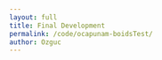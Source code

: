 ```yaml
---
layout: full
title: Final Development
permalink: /code/ocapunam-boidsTest/
author: Ozguc
---
```

<script deferred type="module">

import * as THREE from '../ocapunam/module.js'
import BoidsRenderer from '../ocapunam/BoidsRenderer.js'

let dt = 0


function update(time) {
    dt += time
    console.log(boids.texture)
}

let boids = new BoidsRenderer({
    boidCount: 50,
    width: 500,
    height: 500,
    update: (dt) => update(dt),
})

boids.init()
